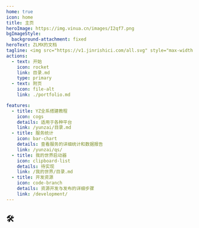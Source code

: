 ```yaml
---
home: true
icon: home
title: 主页
heroImage: https://img.vinua.cn/images/I2qf7.png
bgImageStyle:
  background-attachment: fixed
heroText: ZLMX的文档
tagline: <img src="https://v1.jinrishici.com/all.svg" style="max-width:100%; ">
actions:
  - text: 开始
    icon: rocket
    link: 目录.md
    type: primary
  - text: 附页
    icon: file-alt
    link: ./portfolio.md    

features:
  - title: YZ全系搭建教程
    icon: cogs
    details: 适用于各种平台
    link: /yunzai/目录.md
  - title: 服务统计
    icon: bar-chart
    details: 查看服务的详细统计和数据报告
    link: /yunzai/qs/
  - title: 我的世界启动器
    icon: clipboard-list
    details: 待实现
    link: /我的世界/目录.md
  - title: 开发资源
    icon: code-branch
    details: 资源开发与发布的详细步骤
    link: /development/
---        
```

## 🛠 
